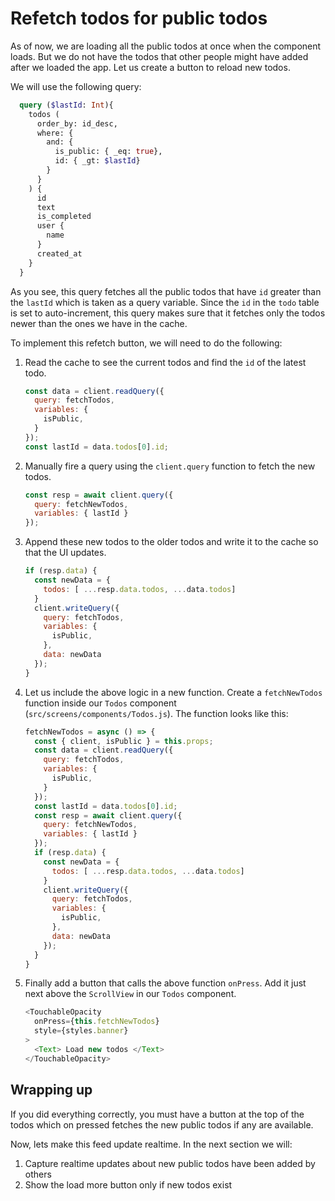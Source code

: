 # Refetch todos for public todos

As of now, we are loading all the public todos at once when the component loads. But we do not have the todos that other people might have added after we loaded the app. Let us create a button to reload new todos.

We will use the following query:

```graphql
  query ($lastId: Int){
    todos (
      order_by: id_desc,
      where: {
        and: {
          is_public: { _eq: true},
          id: { _gt: $lastId}
        }
      }
    ) {
      id
      text
      is_completed
      user {
        name
      }
      created_at
    }
  }
```

As you see, this query fetches all the public todos that have `id` greater than the `lastId` which is taken as a query variable. Since the `id` in the `todo` table is set to auto-increment, this query makes sure that it fetches only the todos newer than the ones we have in the cache.

To implement this refetch button, we will need to do the following:

1. Read the cache to see the current todos and find the `id` of the latest todo.

    ```js
    const data = client.readQuery({
      query: fetchTodos,
      variables: {
        isPublic,
      }
    });
    const lastId = data.todos[0].id;
    ```

2. Manually fire a query using the `client.query` function to fetch the new todos.

    ```js
    const resp = await client.query({
      query: fetchNewTodos,
      variables: { lastId }
    }); 
    ```

3. Append these new todos to the older todos and write it to the cache so that the UI updates. 

    ```js
    if (resp.data) {
      const newData = {
        todos: [ ...resp.data.todos, ...data.todos]
      }
      client.writeQuery({
        query: fetchTodos,
        variables: {
          isPublic,
        },
        data: newData
      });
    }
    ```

4. Let us include the above logic in a new function. Create a `fetchNewTodos` function inside our `Todos` component (`src/screens/components/Todos.js`). The function looks like this:

    ```js
    fetchNewTodos = async () => {
      const { client, isPublic } = this.props;
      const data = client.readQuery({
        query: fetchTodos,
        variables: {
          isPublic,
        }
      });
      const lastId = data.todos[0].id;
      const resp = await client.query({
        query: fetchNewTodos,
        variables: { lastId }
      });
      if (resp.data) {
        const newData = {
          todos: [ ...resp.data.todos, ...data.todos]
        }
        client.writeQuery({
          query: fetchTodos,
          variables: {
            isPublic,
          },
          data: newData
        });
      }
    }
    ```

4. Finally add a button that calls the above function `onPress`. Add it just next above the `ScrollView` in our `Todos` component.

    ```js
    <TouchableOpacity
      onPress={this.fetchNewTodos}
      style={styles.banner}
    >
      <Text> Load new todos </Text>
    </TouchableOpacity> 
    ```

## Wrapping up

If you did everything correctly, you must have a button at the top of the todos which on pressed fetches the new public todos if any are available.

Now, lets make this feed update realtime. In the next section we will:
1. Capture realtime updates about new public todos have been added by others
2. Show the load more button only if new todos exist